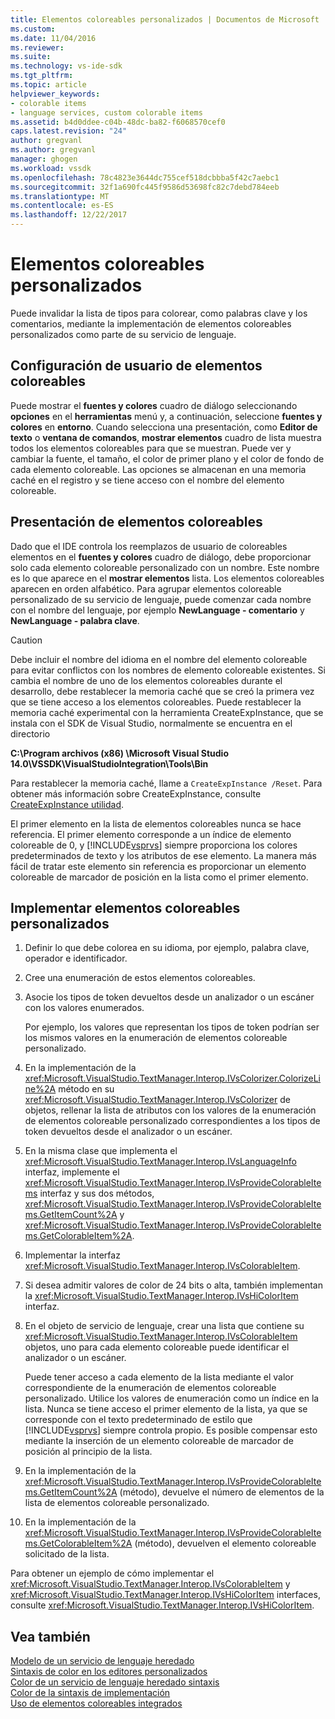 ```yaml
---
title: Elementos coloreables personalizados | Documentos de Microsoft
ms.custom: 
ms.date: 11/04/2016
ms.reviewer: 
ms.suite: 
ms.technology: vs-ide-sdk
ms.tgt_pltfrm: 
ms.topic: article
helpviewer_keywords:
- colorable items
- language services, custom colorable items
ms.assetid: b4d0ddee-c04b-48dc-ba82-f6068570cef0
caps.latest.revision: "24"
author: gregvanl
ms.author: gregvanl
manager: ghogen
ms.workload: vssdk
ms.openlocfilehash: 78c4823e3644dc755cef518dcbbba5f42c7aebc1
ms.sourcegitcommit: 32f1a690fc445f9586d53698fc82c7debd784eeb
ms.translationtype: MT
ms.contentlocale: es-ES
ms.lasthandoff: 12/22/2017
---
```

# <a name="custom-colorable-items"></a>Elementos coloreables personalizados
Puede invalidar la lista de tipos para colorear, como palabras clave y los comentarios, mediante la implementación de elementos coloreables personalizados como parte de su servicio de lenguaje.  
  
## <a name="user-settings-of-colorable-items"></a>Configuración de usuario de elementos coloreables  
 Puede mostrar el **fuentes y colores** cuadro de diálogo seleccionando **opciones** en el **herramientas** menú y, a continuación, seleccione **fuentes y colores** en **entorno**. Cuando selecciona una presentación, como **Editor de texto** o **ventana de comandos**, **mostrar elementos** cuadro de lista muestra todos los elementos coloreables para que se muestran. Puede ver y cambiar la fuente, el tamaño, el color de primer plano y el color de fondo de cada elemento coloreable. Las opciones se almacenan en una memoria caché en el registro y se tiene acceso con el nombre del elemento coloreable.  
  
## <a name="presentation-of-colorable-items"></a>Presentación de elementos coloreables  
 Dado que el IDE controla los reemplazos de usuario de coloreables elementos en el **fuentes y colores** cuadro de diálogo, debe proporcionar solo cada elemento coloreable personalizado con un nombre. Este nombre es lo que aparece en el **mostrar elementos** lista. Los elementos coloreables aparecen en orden alfabético. Para agrupar elementos coloreable personalizado de su servicio de lenguaje, puede comenzar cada nombre con el nombre del lenguaje, por ejemplo **NewLanguage - comentario** y **NewLanguage - palabra clave**.  
  
> [!CAUTION]
>  Debe incluir el nombre del idioma en el nombre del elemento coloreable para evitar conflictos con los nombres de elemento coloreable existentes. Si cambia el nombre de uno de los elementos coloreables durante el desarrollo, debe restablecer la memoria caché que se creó la primera vez que se tiene acceso a los elementos coloreables. Puede restablecer la memoria caché experimental con la herramienta CreateExpInstance, que se instala con el SDK de Visual Studio, normalmente se encuentra en el directorio  
>   
>  **C:\Program archivos (x86) \Microsoft Visual Studio 14.0\VSSDK\VisualStudioIntegration\Tools\Bin**  
>   
>  Para restablecer la memoria caché, llame a `CreateExpInstance /Reset`. Para obtener más información sobre CreateExpInstance, consulte [CreateExpInstance utilidad](../../extensibility/internals/createexpinstance-utility.md).  
  
 El primer elemento en la lista de elementos coloreables nunca se hace referencia. El primer elemento corresponde a un índice de elemento coloreable de 0, y [!INCLUDE[vsprvs](../../code-quality/includes/vsprvs_md.md)] siempre proporciona los colores predeterminados de texto y los atributos de ese elemento. La manera más fácil de tratar este elemento sin referencia es proporcionar un elemento coloreable de marcador de posición en la lista como el primer elemento.  
  
## <a name="implementing-custom-colorable-items"></a>Implementar elementos coloreables personalizados  
  
1.  Definir lo que debe colorea en su idioma, por ejemplo, palabra clave, operador e identificador.  
  
2.  Cree una enumeración de estos elementos coloreables.  
  
3.  Asocie los tipos de token devueltos desde un analizador o un escáner con los valores enumerados.  
  
     Por ejemplo, los valores que representan los tipos de token podrían ser los mismos valores en la enumeración de elementos coloreable personalizado.  
  
4.  En la implementación de la <xref:Microsoft.VisualStudio.TextManager.Interop.IVsColorizer.ColorizeLine%2A> método en su <xref:Microsoft.VisualStudio.TextManager.Interop.IVsColorizer> de objetos, rellenar la lista de atributos con los valores de la enumeración de elementos coloreable personalizado correspondientes a los tipos de token devueltos desde el analizador o un escáner.  
  
5.  En la misma clase que implementa el <xref:Microsoft.VisualStudio.TextManager.Interop.IVsLanguageInfo> interfaz, implemente el <xref:Microsoft.VisualStudio.TextManager.Interop.IVsProvideColorableItems> interfaz y sus dos métodos, <xref:Microsoft.VisualStudio.TextManager.Interop.IVsProvideColorableItems.GetItemCount%2A> y <xref:Microsoft.VisualStudio.TextManager.Interop.IVsProvideColorableItems.GetColorableItem%2A>.  
  
6.  Implementar la interfaz <xref:Microsoft.VisualStudio.TextManager.Interop.IVsColorableItem>.  
  
7.  Si desea admitir valores de color de 24 bits o alta, también implementan la <xref:Microsoft.VisualStudio.TextManager.Interop.IVsHiColorItem> interfaz.  
  
8.  En el objeto de servicio de lenguaje, crear una lista que contiene su <xref:Microsoft.VisualStudio.TextManager.Interop.IVsColorableItem> objetos, uno para cada elemento coloreable puede identificar el analizador o un escáner.  
  
     Puede tener acceso a cada elemento de la lista mediante el valor correspondiente de la enumeración de elementos coloreable personalizado. Utilice los valores de enumeración como un índice en la lista. Nunca se tiene acceso el primer elemento de la lista, ya que se corresponde con el texto predeterminado de estilo que [!INCLUDE[vsprvs](../../code-quality/includes/vsprvs_md.md)] siempre controla propio. Es posible compensar esto mediante la inserción de un elemento coloreable de marcador de posición al principio de la lista.  
  
9. En la implementación de la <xref:Microsoft.VisualStudio.TextManager.Interop.IVsProvideColorableItems.GetItemCount%2A> (método), devuelve el número de elementos de la lista de elementos coloreable personalizado.  
  
10. En la implementación de la <xref:Microsoft.VisualStudio.TextManager.Interop.IVsProvideColorableItems.GetColorableItem%2A> (método), devuelven el elemento coloreable solicitado de la lista.  
  
 Para obtener un ejemplo de cómo implementar el <xref:Microsoft.VisualStudio.TextManager.Interop.IVsColorableItem> y <xref:Microsoft.VisualStudio.TextManager.Interop.IVsHiColorItem> interfaces, consulte <xref:Microsoft.VisualStudio.TextManager.Interop.IVsHiColorItem>.  
  
## <a name="see-also"></a>Vea también  
 [Modelo de un servicio de lenguaje heredado](../../extensibility/internals/model-of-a-legacy-language-service.md)   
 [Sintaxis de color en los editores personalizados](../../extensibility/syntax-coloring-in-custom-editors.md)   
 [Color de un servicio de lenguaje heredado sintaxis](../../extensibility/internals/syntax-coloring-in-a-legacy-language-service.md)   
 [Color de la sintaxis de implementación](../../extensibility/internals/implementing-syntax-coloring.md)   
 [Uso de elementos coloreables integrados](../../extensibility/internals/how-to-use-built-in-colorable-items.md)